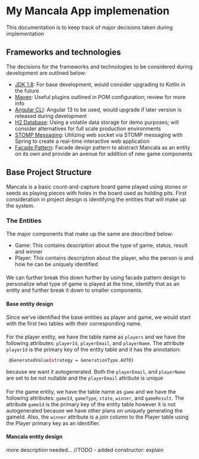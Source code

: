 # My Mancala App implemenation
This documentation is to keep track of major decisions taken during implementation

## Frameworks and technologies
The decisions for the frameworks and technologies to be considered during development are outlined below:
- [JDK 1.8](http://www.oracle.com/technetwork/java/javase/downloads/jdk8-downloads-2133151.html): For base development, would consider upgrading to Kotlin in the future
- [Maven](https://maven.apache.org): Useful plugins outlined in POM configuration; review for more info
- [Angular CLI](https://angular.io/cli): Angular 13 to be used, would upgrade if later version is released during development
- [H2 Database](https://www.h2database.com/html/main.html): Using a volatile data storage for demo purposes; will consider alternatives for full scale production environments
- [STOMP Messaging](https://stomp.github.io/): Utilizing web socket via STOMP messaging with Spring to create a real-time interactive web application
- [Facade Pattern](https://en.wikipedia.org/wiki/Facade_pattern): Facade design pattern to abstract Mancala as an entity on its own and provide an avenue for addition of new game components


## Base Project Structure
Mancala is a basic count-and-capture board game played using stones or seeds as playing pieces with
holes in the board used as holding pits. 
First consideration in project design is identifying the entities that will make up the system.
### The Entities
The major components that make up the same are described below:
- Game: This contains description about the type of game, status, result and winner
- Player: This contains description about the player, who the person is and how he can be uniquely identified
####
We can further break this down further by using facade pattern design to personalize what type of game is played at the time,
identify that as an entity and further break it down to smaller components.
#### Base entity design
Since we've identified the base entities as player and game, we would start with the first two tables with their corresponding name.  
####
For the player entity, we have the table name as `players` and  we have the following attributes: `playerId`, `playerEmail`, and `playerName`. 
The attribute `playerId` is the primary key of the entity table and it has the annotation:
```sh
 @GeneratedValue(strategy = GenerationType.AUTO)
```
because we want it autogenerated. Both the `playerEmail`, and `playerName` are set to be not nullable and the `playerEmail` attribute is unique
####
For the game entity, we have the table name as `game` and  we have the following attributes: `gameId`, `gameType`, `state`, `winner`, and `gameResult`.
The attribute `gameId` is the primary key of the entity table however it is not autogenerated because we have other plans on uniquely generating the gameId.
Also, the `winner` attribute is a join column to the Player table using the Player primary key as an identifier.


#### Mancala entity design
more description needed...
//TODO -   added constructor: explain